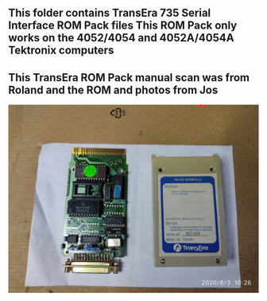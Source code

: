 This folder contains TransEra 735 Serial Interface ROM Pack files
This ROM Pack only works on the 4052/4054 and 4052A/4054A Tektronix computers
-----
This TransEra ROM Pack manual scan was from Roland and the ROM and photos from Jos
-------
![Label and PCB front](./Transera_735SIF_top.jpg)

